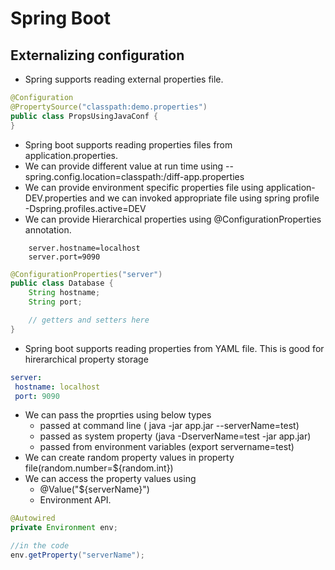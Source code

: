 # Spring Boot

## Externalizing configuration
- Spring supports reading external properties file.

```java
@Configuration
@PropertySource("classpath:demo.properties")
public class PropsUsingJavaConf {
}
```
- Spring boot supports reading properties files from application.properties.
- We can provide different value at run time using --spring.config.location=classpath:/diff-app.properties
- We can provide environment specific properties file using application-DEV.properties and we can invoked appropriate file using spring profile -Dspring.profiles.active=DEV
- We can provide Hierarchical properties using @ConfigurationProperties annotation.
```
    server.hostname=localhost
    server.port=9090
```
```java
@ConfigurationProperties("server")
public class Database {
    String hostname;
    String port;

    // getters and setters here
}
```
- Spring boot supports reading properties from YAML file. This is good for hirerarchical property storage
```yaml
server:
 hostname: localhost
 port: 9090
```
- We can pass the proprties using below types
    - passed at command line ( java -jar app.jar --serverName=test)
    - passed as system property (java -DserverName=test -jar app.jar)
    - passed from environment variables (export servername=test)
- We can create random property values in property file(random.number=${random.int})
- We can access the property values using
    - @Value("${serverName}")
    - Environment API.
```java
@Autowired
private Environment env;

//in the code
env.getProperty("serverName");
```